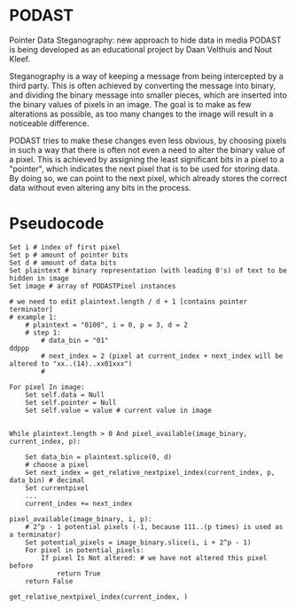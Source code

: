 # PODAST
Pointer Data Steganography: new approach to hide data in media
PODAST is being developed as an educational project by Daan Velthuis and Nout Kleef.

Steganography is a way of keeping a message from being intercepted by a third party.
This is often achieved by converting the message into binary, and dividing the binary message into smaller pieces,
which are inserted into the binary values of pixels in an image.
The goal is to make as few alterations as possible, as too many changes to the image will result in a noticeable difference.

PODAST tries to make these changes even less obvious, by choosing pixels in such a way that there is often not even a need to alter the binary value of a pixel.
This is achieved by assigning the least significant bits in a pixel to a "pointer", which indicates the next pixel that is to be used for storing data.
By doing so, we can point to the next pixel, which already stores the correct data without even altering any bits in the process.

# Pseudocode

```{javascript, eval=FALSE}
Set i # index of first pixel
Set p # amount of pointer bits
Set d # amount of data bits
Set plaintext # binary representation (with leading 0's) of text to be hidden in image
Set image # array of PODASTPixel instances

# we need to edit plaintext.length / d + 1 [contains pointer terminator]
# example 1:
	# plaintext = "0100", i = 0, p = 3, d = 2
	# step 1:
		# data_bin = "01"																	  ddppp
		# next_index = 2 (pixel at current_index + next_index will be altered to "xx..(14)..xx01xxx")
		# 

For pixel In image:
	Set self.data = Null
	Set self.pointer = Null
	Set self.value = value # current value in image
	

While plaintext.length > 0 And pixel_available(image_binary, current_index, p):

	Set data_bin = plaintext.splice(0, d)
	# choose a pixel
	Set next_index = get_relative_nextpixel_index(current_index, p, data_bin) # decimal
	Set currentpixel
	...
	current_index += next_index

pixel_available(image_binary, i, p):
	# 2^p - 1 potential pixels (-1, because 111..(p times) is used as a terminator)
	Set potential_pixels = image_binary.slice(i, i + 2^p - 1)
	For pixel in potential_pixels:
		If pixel Is Not altered: # we have not altered this pixel before
			return True
	return False

get_relative_nextpixel_index(current_index, )
```